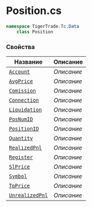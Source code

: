 
# Position.cs
```csharp
namespace TigerTrade.Tc.Data  
    class Position
```

### Свойства
| Название | Описание |
| --- | --- |
| [`Account`](./Свойства/Account.md) | *Описание* |
| [`AvgPrice`](./Свойства/AvgPrice.md) | *Описание* |
| [`Comission`](./Свойства/Comission.md) | *Описание* |
| [`Connection`](./Свойства/Connection.md) | *Описание* |
| [`Liquidation`](./Свойства/Liquidation.md) | *Описание* |
| [`PosNumID`](./Свойства/PosNumID.md) | *Описание* |
| [`PositionID`](./Свойства/PositionID.md) | *Описание* |
| [`Quantity`](./Свойства/Quantity.md) | *Описание* |
| [`RealizedPnl`](./Свойства/RealizedPnl.md) | *Описание* |
| [`Register`](./Свойства/Register.md) | *Описание* |
| [`SlPrice`](./Свойства/SlPrice.md) | *Описание* |
| [`Symbol`](./Свойства/Symbol.md) | *Описание* |
| [`TpPrice`](./Свойства/TpPrice.md) | *Описание* |
| [`UnrealizedPnl`](./Свойства/UnrealizedPnl.md) | *Описание* |
